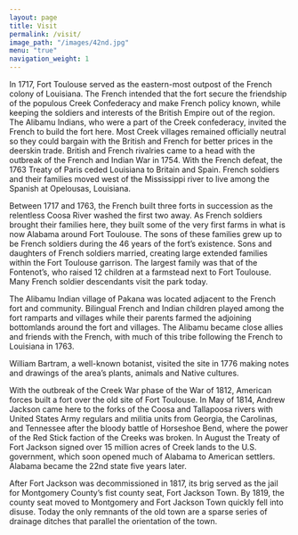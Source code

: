```yaml
---
layout: page
title: Visit
permalink: /visit/
image_path: "/images/42nd.jpg"
menu: "true"
navigation_weight: 1
---
```

In 1717, Fort Toulouse served as the eastern-most outpost of the French colony of Louisiana. The French intended that the fort secure the friendship of the populous Creek Confederacy and make French policy known, while keeping the soldiers and interests of the British Empire out of the region. The Alibamu Indians, who were a part of the Creek confederacy, invited the French to build the fort here. Most Creek villages remained officially neutral so they could bargain with the British and French for better prices in the deerskin trade. British and French rivalries came to a head with the outbreak of the French and Indian War in 1754. With the French defeat, the 1763 Treaty of Paris ceded Louisiana to Britain and Spain. French soldiers and their families moved west of the Mississippi river to live among the Spanish at Opelousas, Louisiana.

Between 1717 and 1763, the French built three forts in succession as the relentless Coosa River washed the first two away. As French soldiers brought their families here, they built some of the very first farms in what is now Alabama around Fort Toulouse. The sons of these families grew up to be French soldiers during the 46 years of the fort’s existence. Sons and daughters of French soldiers married, creating large extended families within the Fort Toulouse garrison. The largest family was that of the Fontenot’s, who raised 12 children at a farmstead next to Fort Toulouse. Many French soldier descendants visit the park today.

The Alibamu Indian village of Pakana was located adjacent to the French fort and community. Bilingual French and Indian children played among the fort ramparts and villages while their parents farmed the adjoining bottomlands around the fort and villages. The Alibamu became close allies and friends with the French, with much of this tribe following the French to Louisiana in 1763.

William Bartram, a well-known botanist, visited the site in 1776 making notes and drawings of the area’s plants, animals and Native cultures.

With the outbreak of the Creek War phase of the War of 1812, American forces built a fort over the old site of Fort Toulouse. In May of 1814, Andrew Jackson came here to the forks of the Coosa and Tallapoosa rivers with United States Army regulars and militia units from Georgia, the Carolinas, and Tennessee after the bloody battle of Horseshoe Bend, where the power of the Red Stick faction of the Creeks was broken. In August the Treaty of Fort Jackson signed over 15 million acres of Creek lands to the U.S. government, which soon opened much of Alabama to American settlers. Alabama became the 22nd state five years later.

After Fort Jackson was decommissioned in 1817, its brig served as the jail for Montgomery County’s fist county seat, Fort Jackson Town. By 1819, the county seat moved to Montgomery and Fort Jackson Town quickly fell into disuse. Today the only remnants of the old town are a sparse series of drainage ditches that parallel the orientation of the town.
